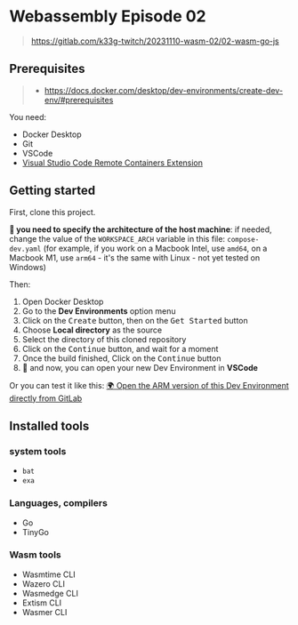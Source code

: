 # Webassembly Episode 02
> https://gitlab.com/k33g-twitch/20231110-wasm-02/02-wasm-go-js

## Prerequisites
> - https://docs.docker.com/desktop/dev-environments/create-dev-env/#prerequisites

You need:
- Docker Desktop
- Git
- VSCode
- [Visual Studio Code Remote Containers Extension](https://marketplace.visualstudio.com/items?itemName=ms-vscode-remote.remote-containers)

## Getting started

First, clone this project.

**👋 you need to specify the architecture of the host machine**: if needed, change the value of the `WORKSPACE_ARCH` variable in this file: `compose-dev.yaml` (for example, if you work on a Macbook Intel, use `amd64`, on a Macbook M1, use `arm64` - it's the same with Linux - not yet tested on Windows)

Then:
1. Open Docker Desktop
2. Go to the **Dev Environments** option menu
3. Click on the <kbd>Create</kbd> button, then on the <kbd>Get Started</kbd> button
4. Choose **Local directory** as the source
5. Select the directory of this cloned repository
6. Click on the <kbd>Continue</kbd> button, and wait for a moment
7. Once the build finished, Click on the <kbd>Continue</kbd> button
8. 🎉 and now, you can open your new Dev Environment in **VSCode**

Or you can test it like this: [🌍 Open the ARM version of this Dev Environment directly from GitLab](https://open.docker.com/dashboard/dev-envs?url=https://gitlab.com/k33g-twitch/20231110-wasm-02/02-wasm-go-js/tree/main)


## Installed tools

### system tools

- `bat`
- `exa`

### Languages, compilers

- Go
- TinyGo

### Wasm tools

- Wasmtime CLI
- Wazero CLI
- Wasmedge CLI
- Extism CLI
- Wasmer CLI
